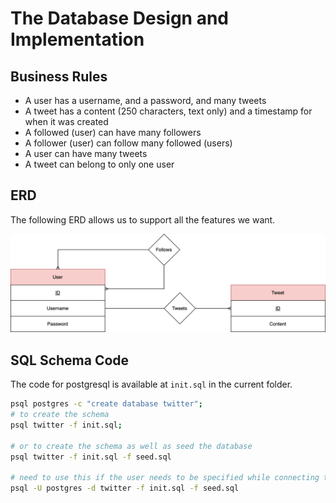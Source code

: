 # The Database Design and Implementation

## Business Rules

- A user has a username, and a password, and many tweets
- A tweet has a content (250 characters, text only) and
a timestamp for when it was created
- A followed (user) can have many followers
- A follower (user) can follow many followed (users)
- A user can have many tweets
- A tweet can belong to only one user

## ERD

The following ERD allows us to support all the features we
want.

![ERD](ERD.svg)

## SQL Schema Code

The code for postgresql is available at `init.sql`
in the current folder.

```bash
psql postgres -c "create database twitter";
# to create the schema 
psql twitter -f init.sql;

# or to create the schema as well as seed the database
psql twitter -f init.sql -f seed.sql

# need to use this if the user needs to be specified while connecting to database
psql -U postgres -d twitter -f init.sql -f seed.sql
```